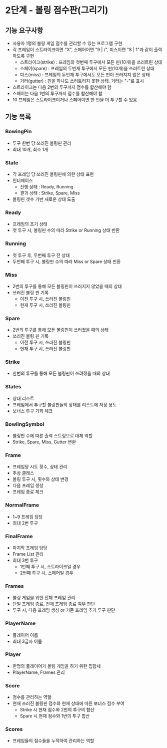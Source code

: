 # 2단계 - 볼링 점수판(그리기)

## 기능 요구사항
- 사용자 1명의 볼링 게임 점수를 관리할 수 있는 프로그램 구현
- 각 프레임이 스트라이크이면 "X", 스페어이면 "9 | /", 미스이면 "8 | 1"과 같이 출력하도록 구현
  - 스트라이크(strike) : 프레임의 첫번째 투구에서 모든 핀(10개)을 쓰러트린 상태
  - 스페어(spare) : 프레임의 두번재 투구에서 모든 핀(10개)을 쓰러트린 상태
  - 미스(miss) : 프레임의 두번재 투구에서도 모든 핀이 쓰러지지 않은 상태
  - 거터(gutter) : 핀을 하나도 쓰러트리지 못한 상태. 거터는 "-"로 표시
- 스트라이크는 다음 2번의 투구까지 점수를 합산해야 함
- 스페어는 다음 1번의 투구까지 점수를 합산해야 함
- 10 프레임은 스트라이크이거나 스페어이면 한 번을 더 투구할 수 있음


## 기능 목록
### BowingPin
- 투구 한번 당 쓰러진 볼링핀 관리
- 최대 10개, 최소 1개 


### State
- 각 프레임 당 쓰러진 볼링핀에 의한 상태 표현
- 인터페이스
  - 진행 상태 : Ready, Running
  - 결과 상태 : Strike, Spare, Miss
- 볼링핀 갯수 기반 새로운 상태 도출


### Ready
- 프레임의 초기 상태
- 첫 투구 시, 볼링핀 수의 따라 Strike or Running 상태 반환 


### Running
- 첫 투구 후, 두번째 투구 전 상태
- 두번째 투구 시, 볼링핀 수의 따라 Miss or Spare 상태 반환 


### Miss
- 2번의 투구를 통해 모든 볼링핀이 쓰러지지 않았을 때의 상태
- 쓰러진 볼링 핀 기록
  - 이전 투구 시, 쓰러진 볼링핀
  - 현재 투구 시, 쓰러진 볼링핀
  

### Spare
- 2번의 투구를 통해 모든 볼링핀이 쓰러졌을 때의 상태
- 쓰러진 볼링 핀 기록
  - 이전 투구 시, 쓰러진 볼링핀
  - 현재 투구 시, 쓰러진 볼링핀


### Strike
- 한번의 투구를 통해 모든 볼링핀이 쓰려졌을 때의 상태


### States
- 상태 리스트 
- 프레임에서 투구할 볼링핀들의 상태를 리스트에 저장 용도
- 보너스 투구 기회 체크


### BowlingSymbol
- 볼링핀 수에 따른 출력 스트링으로 대체 역할
- Strike, Spare, Miss, Gutter 변환


### Frame
- 프레임당 시도 횟수, 상태 관리
- 추상 클래스
- 볼링 투구 시, 횟수와 상태 변경
- 다음 프레임 생성
- 프레임 종료 체크


### NormalFrame
- 1~9 프레임 담당
- 최대 2번 투구


### FinalFrame
- 마지막 프레임 담당
- Frame List 관리
- 최대 3번 투구
  - 1번째 투구 시, 스트라이크일 경우
  - 2번째 투구 시, 스페어일 경우


### Frames
- 볼링 게임을 위한 전체 프레임 관리
- 단일 프레임 종료, 전체 프레임 종료 여부 판단
- 투구 시, 다음 프레임 생성 or 기존 프레임 추가 투구 판단


### PlayerName
- 플레이어 이름
- 최대 3글자 이름


### Player
- 한명의 플레이어가 볼링 게임을 하기 위한 집합체
- PlayerName, Frames 관리


### Score
- 점수를 관리하는 역할
- 현재 쓰러진 볼링핀 점수와 현재 상태에 따른 보너스 점수 부여
  - Strike 시 현재 점수와 2번의 투구의 합산
  - Spare 시 현재 점수와 1번의 투구 합산
  
### Scores
- 프레임들의 점수들을 누적하여 관리하는 역할
